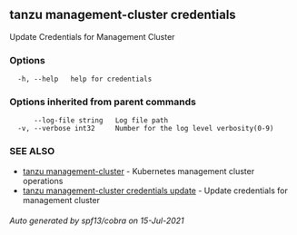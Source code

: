 ## tanzu management-cluster credentials

Update Credentials for Management Cluster

### Options

```
  -h, --help   help for credentials
```

### Options inherited from parent commands

```
      --log-file string   Log file path
  -v, --verbose int32     Number for the log level verbosity(0-9)
```

### SEE ALSO

* [tanzu management-cluster](tanzu_management-cluster.md)	 - Kubernetes management cluster operations
* [tanzu management-cluster credentials update](tanzu_management-cluster_credentials_update.md)	 - Update credentials for management cluster

###### Auto generated by spf13/cobra on 15-Jul-2021
